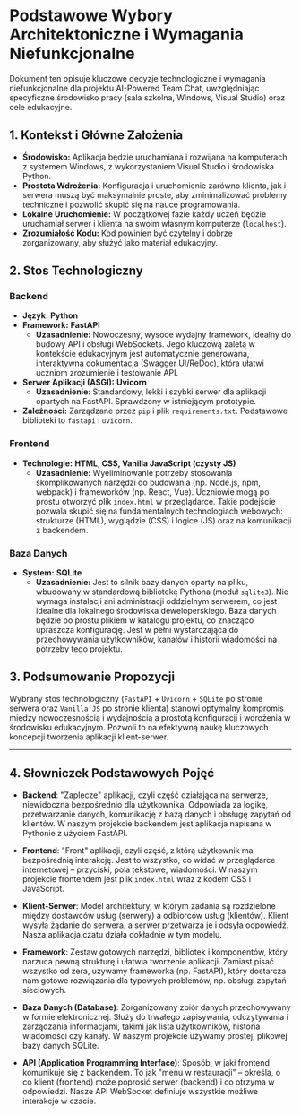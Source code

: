 # Podstawowe Wybory Architektoniczne i Wymagania Niefunkcjonalne

Dokument ten opisuje kluczowe decyzje technologiczne i wymagania niefunkcjonalne dla projektu AI-Powered Team Chat, uwzględniając specyficzne środowisko pracy (sala szkolna, Windows, Visual Studio) oraz cele edukacyjne.

## 1. Kontekst i Główne Założenia

- **Środowisko:** Aplikacja będzie uruchamiana i rozwijana na komputerach z systemem Windows, z wykorzystaniem Visual Studio i środowiska Python.
- **Prostota Wdrożenia:** Konfiguracja i uruchomienie zarówno klienta, jak i serwera muszą być maksymalnie proste, aby zminimalizować problemy techniczne i pozwolić skupić się na nauce programowania.
- **Lokalne Uruchomienie:** W początkowej fazie każdy uczeń będzie uruchamiał serwer i klienta na swoim własnym komputerze (`localhost`).
- **Zrozumiałość Kodu:** Kod powinien być czytelny i dobrze zorganizowany, aby służyć jako materiał edukacyjny.

## 2. Stos Technologiczny

### Backend

- **Język:** **Python**
- **Framework:** **FastAPI**
  - **Uzasadnienie:** Nowoczesny, wysoce wydajny framework, idealny do budowy API i obsługi WebSockets. Jego kluczową zaletą w kontekście edukacyjnym jest automatycznie generowana, interaktywna dokumentacja (Swagger UI/ReDoc), która ułatwi uczniom zrozumienie i testowanie API.
- **Serwer Aplikacji (ASGI):** **Uvicorn**
  - **Uzasadnienie:** Standardowy, lekki i szybki serwer dla aplikacji opartych na FastAPI. Sprawdzony w istniejącym prototypie.
- **Zależności:** Zarządzane przez `pip` i plik `requirements.txt`. Podstawowe biblioteki to `fastapi` i `uvicorn`.

### Frontend

- **Technologie:** **HTML, CSS, Vanilla JavaScript (czysty JS)**
  - **Uzasadnienie:** Wyeliminowanie potrzeby stosowania skomplikowanych narzędzi do budowania (np. Node.js, npm, webpack) i frameworków (np. React, Vue). Uczniowie mogą po prostu otworzyć plik `index.html` w przeglądarce. Takie podejście pozwala skupić się na fundamentalnych technologiach webowych: strukturze (HTML), wyglądzie (CSS) i logice (JS) oraz na komunikacji z backendem.

### Baza Danych

- **System:** **SQLite**
  - **Uzasadnienie:** Jest to silnik bazy danych oparty na pliku, wbudowany w standardową bibliotekę Pythona (moduł `sqlite3`). Nie wymaga instalacji ani administracji oddzielnym serwerem, co jest idealne dla lokalnego środowiska deweloperskiego. Baza danych będzie po prostu plikiem w katalogu projektu, co znacząco upraszcza konfigurację. Jest w pełni wystarczająca do przechowywania użytkowników, kanałów i historii wiadomości na potrzeby tego projektu.

## 3. Podsumowanie Propozycji

Wybrany stos technologiczny (`FastAPI` + `Uvicorn` + `SQLite` po stronie serwera oraz `Vanilla JS` po stronie klienta) stanowi optymalny kompromis między nowoczesnością i wydajnością a prostotą konfiguracji i wdrożenia w środowisku edukacyjnym. Pozwoli to na efektywną naukę kluczowych koncepcji tworzenia aplikacji klient-serwer.

---

## 4. Słowniczek Podstawowych Pojęć

-   **Backend**: "Zaplecze" aplikacji, czyli część działająca na serwerze, niewidoczna bezpośrednio dla użytkownika. Odpowiada za logikę, przetwarzanie danych, komunikację z bazą danych i obsługę zapytań od klientów. W naszym projekcie backendem jest aplikacja napisana w Pythonie z użyciem FastAPI.

-   **Frontend**: "Front" aplikacji, czyli część, z którą użytkownik ma bezpośrednią interakcję. Jest to wszystko, co widać w przeglądarce internetowej – przyciski, pola tekstowe, wiadomości. W naszym projekcie frontendem jest plik `index.html` wraz z kodem CSS i JavaScript.

-   **Klient-Serwer**: Model architektury, w którym zadania są rozdzielone między dostawców usług (serwery) a odbiorców usług (klientów). Klient wysyła żądanie do serwera, a serwer przetwarza je i odsyła odpowiedź. Nasza aplikacja czatu działa dokładnie w tym modelu.

-   **Framework**: Zestaw gotowych narzędzi, bibliotek i komponentów, który narzuca pewną strukturę i ułatwia tworzenie aplikacji. Zamiast pisać wszystko od zera, używamy frameworka (np. FastAPI), który dostarcza nam gotowe rozwiązania dla typowych problemów, np. obsługi zapytań sieciowych.

-   **Baza Danych (Database)**: Zorganizowany zbiór danych przechowywany w formie elektronicznej. Służy do trwałego zapisywania, odczytywania i zarządzania informacjami, takimi jak lista użytkowników, historia wiadomości czy kanały. W naszym projekcie używamy prostej, plikowej bazy danych SQLite.

-   **API (Application Programming Interface)**: Sposób, w jaki frontend komunikuje się z backendem. To jak "menu w restauracji" – określa, o co klient (frontend) może poprosić serwer (backend) i co otrzyma w odpowiedzi. Nasze API WebSocket definiuje wszystkie możliwe interakcje w czacie.
